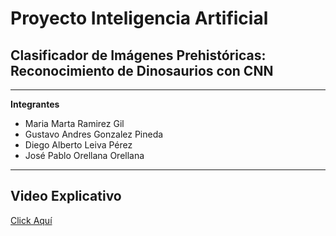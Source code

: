# Proyecto Inteligencia Artificial
## Clasificador de Imágenes Prehistóricas: Reconocimiento de Dinosaurios con CNN
---
**Integrantes**
- Maria Marta Ramirez Gil
- Gustavo Andres Gonzalez Pineda 
- Diego Alberto Leiva Pérez 
- José Pablo Orellana Orellana 
---

## Video Explicativo
[Click Aquí](https://youtu.be/vj63XCuTy8A)